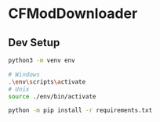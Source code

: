 # CFModDownloader

## Dev Setup

```sh
python3 -m venv env

# Windows
.\env\scripts\activate
# Unix
source ./env/bin/activate

python -m pip install -r requirements.txt
```